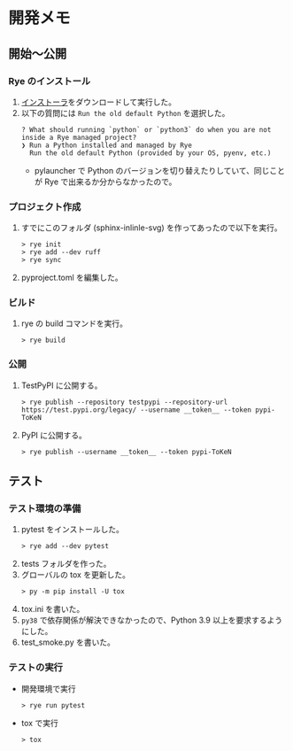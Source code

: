 # 開発メモ

## 開始～公開

### Rye のインストール

1. [インストーラ](https://rye.astral.sh/guide/installation/)をダウンロードして実行した。
1. 以下の質問には `Run the old default Python` を選択した。
    ```
    ? What should running `python` or `python3` do when you are not inside a Rye managed project?
    ❯ Run a Python installed and managed by Rye 
      Run the old default Python (provided by your OS, pyenv, etc.)
    ```
    - pylauncher で Python のバージョンを切り替えたりしていて、同じことが Rye で出来るか分からなかったので。

### プロジェクト作成

1. すでにこのフォルダ (sphinx-inlinle-svg) を作ってあったので以下を実行。
    ```
    > rye init
    > rye add --dev ruff
    > rye sync
    ```
1. pyproject.toml を編集した。

### ビルド

1. rye の build コマンドを実行。
    ```
    > rye build
    ```

### 公開

1. TestPyPI に公開する。
    ```
    > rye publish --repository testpypi --repository-url https://test.pypi.org/legacy/ --username __token__ --token pypi-ToKeN
    ```
1. PyPI に公開する。
    ```
    > rye publish --username __token__ --token pypi-ToKeN
    ```

## テスト

### テスト環境の準備

1. pytest をインストールした。
    ```
    > rye add --dev pytest
    ```
1. tests フォルダを作った。
1. グローバルの tox を更新した。
    ```
    > py -m pip install -U tox
    ```
1. tox.ini を書いた。
1. `py38` で依存関係が解決できなかったので、Python 3.9 以上を要求するようにした。
1. test_smoke.py を書いた。

### テストの実行

- 開発環境で実行
    ```
    > rye run pytest
    ```
- tox で実行
    ```
    > tox
    ```
